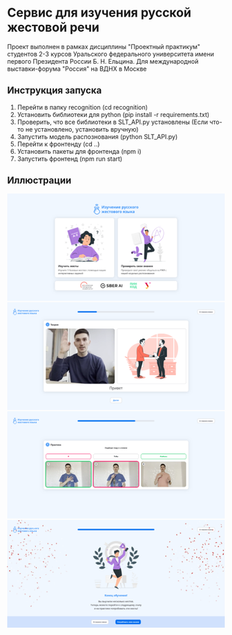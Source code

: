 # Сервис для изучения русской жестовой речи 
Проект выполнен в рамках дисциплины "Проектный практикум" студентов 2-3 курсов Уральского федерального университета имени первого Президента России Б. Н. Ельцина. 
Для международной выставки-форума "Россия" на ВДНХ в Москве

## Инструкция запуска
1. Перейти в папку recognition (cd recognition)
2. Установить библиотеки для python (pip install -r requirements.txt)
3. Проверить, что все библиотеки в SLT_API.py установлены (Если что-то не установлено, установить вручную)
4. Запустить модель распознования (python SLT_API.py)
5. Перейти к фронтенду (cd ..)
6. Установить пакеты для фронтенда (npm i)
7. Запустить фронтенд (npm run start)

## Иллюстрации
![Home](https://raw.githubusercontent.com/CatDevelop/Teaching-RSL/stand/src/assets/images/Demo1.png "Teaching-RSL")
![Theory](https://raw.githubusercontent.com/CatDevelop/Teaching-RSL/stand/src/assets/images/Demo2.png "Teaching-RSL")
![Practice](https://raw.githubusercontent.com/CatDevelop/Teaching-RSL/stand/src/assets/images/Demo3.png "Teaching-RSL")
![Result](https://raw.githubusercontent.com/CatDevelop/Teaching-RSL/stand/src/assets/images/Demo4.png "Teaching-RSL")
